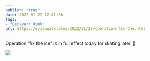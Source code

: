```yaml
---
publish: "true"
date: 2022-01-22 12:41:56
tags:
- "Backyard Rink"
url: https://ericmwalk.blog/2022/01/22/operation-fix-the.html
---
```

Operation “fix the ice” is in full effect today for skating later 🏒


![](https://ericmwalk.blog/uploads/2022/091794dcc8.jpg)